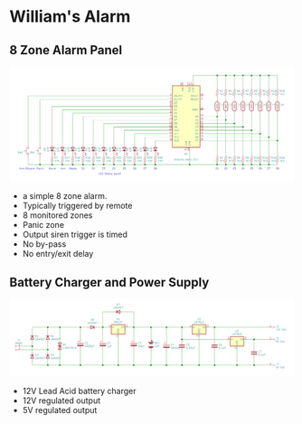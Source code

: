 # William's Alarm

## 8 Zone Alarm Panel

![8 zone alarm panel](docs/Schematic.png)

* a simple 8 zone alarm.
* Typically triggered by remote
* 8 monitored zones
* Panic zone
* Output siren trigger is timed
* No by-pass
* No entry/exit delay

## Battery Charger and Power Supply

![Battery Charger and PSU](docs/Charger+PSU.png)

* 12V Lead Acid battery charger
* 12V regulated output
* 5V regulated output